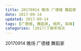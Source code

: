 ```yaml
---
title: 20170914 晚场 广德楼 舞蹈家
date: 2017-09-14
updated: 2017-09-14
tags: [广德楼, 舞蹈家, 相声, 高峰] 
categories: (2017)丁酉年场次 
---
```

20170914 晚场 广德楼 舞蹈家
